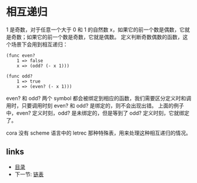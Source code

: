 # 相互递归

1 是奇数，对于任意一个大于 0 和 1 的自然数 x，如果它的前一个数是偶数，它就是奇数；如果它的前一个数是奇数，它就是偶数。
定义判断奇数偶数的函数，这个场景下会用到相互递归：

```
(func even?
	1 => false
	x => (odd? (- x 1)))
	
(func odd?
	1 => true
	x => (even? (- x 1)))
```

even? 和 odd? 两个 symbol 都会被绑定到相应的函数，我们需要区分定义时和调用时，只要调用时刻 even? 和 odd? 是绑定的，则不会出现出错。
上面的例子中，even? 定义时刻，odd? 是未绑定的，但是等到了 odd? 定义时刻，它就绑定了。

cora 没有 scheme 语言中的 letrec 那种特殊表，用来处理这种相互递归的情况。

## links
   * [目录](<SUMMARY.md>)
   * 下一节: [链表](<04.0.md>)

